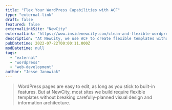 ```yaml
---
title: "Flex Your WordPress Capabilities with ACF"
type: "external-link"
draft: false
featured: false
externalLinkSite: "NewCity"
externalLink: "https://www.insidenewcity.com/clean-and-flexible-wordpress-edit-screens-with-advanced-custom-fields-pro/"
description: "At NewCity, we use ACF to create flexible templates without breaking carefully-planned visual design and information architecture of our clients’ sites."
pubDatetime: 2022-07-22T00:00:11.000Z
modDatetime: null
tags:
  - "external"
  - "wordpress"
  - "web-development"
author: "Jesse Janowiak"
---
```


> WordPress pages are easy to edit, as long as you stick to built-in features. But at NewCity, most sites we build require flexible templates without breaking carefully-planned visual design and information architecture.
